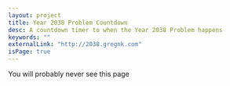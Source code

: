 ```yaml
---
layout: project
title: Year 2038 Problem Countdown
desc: A countdown timer to when the Year 2038 Problem happens
keywords: ""
externalLink: "http://2038.gregnk.com"
isPage: true
---
```

You will probably never see this page